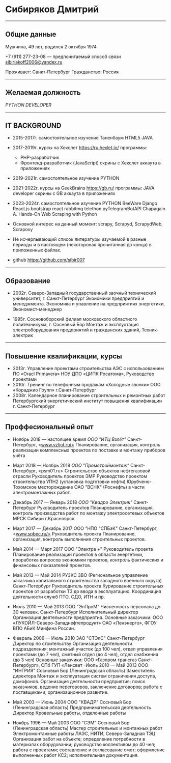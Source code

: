 # Сибиряков Дмитрий

**********

## Общие данные

Мужчина, 49 лет, родился 2 октября 1974

+7 (911) 277-23-08 — предпочитаемый способ связи
<sibiriakoff2006@yandex.ru>

Проживает: Санкт-Петербург
Гражданство: Россия

**********

## Желаемая должность

*PYTHON DEVELOPER*

**********

## IT BACKGROUND

- 2015-2017г.
    самостоятельное изучение
    Таненбаум
    HTML5
    JAVA
- 2017-2019г.
    курсы на Хекслет <https://ru.hexlet.io/>
    программы:
  - PHP-разработчик
  - Фронтенд-разработчик (JavaScript)
    скрины с Хекслет аккаута в приложениях
- 2019-2021г.
    самостоятельное изучение
    PYTHON
- 2021-2022г.
    курсы на GeekBrains <https://gb.ru/>
    программы: JAVA developer
    скрины с GB аккаута в приложениях
- 2023-2024г.
    самостоятельное изучение
    PYTHON
    BeeWare
    Django
    React.js
    bootstrap react
    rabbitmq
    telethon
    pyTelegramBotAPI
    Chapagain A. Hands-On Web Scraping with Python

- Основной интерес на данный момент: scrapy, Scrapyd, ScrapydWeb, Scrapoxy

- Не исчерпывающий список литературы изучаемой в разные периоды и в настоящем (некотороная прочитанная до конца) в приложенных файлах.

- github <https://github.com/sibir007>

**********

## Образование

- 2002г. Северо-Западный государственный заочный технический университет, г. Санкт-Петербург
Экономики предприятий и менеджмента. Экономика и упавление на предприятиях  энергетики, Экономист-менеджер

- 1995г. Сосновоборский филиал московского областного политехникума, г. Сосновый Бор
Монтаж и эксплуотация электроборудования предприятий и гражданских зданий, Техник-электрик

**********

## Повышение квалификации, курсы

- 2013г. Управление проектами строительства АЭС с использованием ПО «Oracl Primavera» НОУ ДПО «ЦИПК Росатома», Руководство проектами 
- 2010г. Тренинг по телефонным продажам «Холодные звонки» ООО «Кораджио Групп» г.Санкт-Петербург
- 2008г. Календарное планирование строительных и ремонтных работ Петербургский энергетический институт повышения квалификации г. Санкт-Петербург

**********

## Проффесиональный опыт

- Ноябрь 2018 — настоящее время
    *ООО "ИТЦ Взлёт"*
    Санкт-Петербург, <www.vzljot.ru/>
    Планирование, организация, контроль реализации комплексных проектов по поставке и монтажу приборов учёта
- Март 2018 — Ноябрь 2018
    *ООО "Промстроймонтаж"*
    Санкт-Петербург, <psm01.ru>
    Строительство объектов нефтегазовой отрасли
    Руководитель проектов ЭМР
    Руководство проектом строительства УПН2 (установка подготовки нефти) Юрубчено-Тохомское месторождение ОАО "ВСНК" (Роснефть) в части электромонтажных работ.
- Декабрь 2017 — Январь 2018
    *ООО "Квадро Электрик"*
    Санкт-Петербург
    Руководитель проектов
    Планирование, организация, контроль производства работ по монтажу электросетевых объектов МРСК Сибири г.Красноярск

- Март 2017 — Декабрь 2017
    ООО "НПО "СПБэК"
    Санкт-Петербург, <www.spbec.ru/>
    Руководитель проекта
    Планирование, организация, контроль выполнения строительных проектов.
- Май 2014 — Март 2017
    ООО "Электра +"
    Руководитель проекта
    Планирование реализации проектов в области энергетики, проработка вопросов экономики проектов, контроль фактических и финансовых показателей проектов.
- Май 2013 — Май 2014
    РУЗКС ЗВО (Региональное управление заказчика капитального строительства западного военного округа)
    Санкт-Петербург
    Руководитель проекта
    Курирование строительных проектов от разработки ТЗ до ввода в эксплуатацию.
    Координация деятельности служб ПТО, СДО, ИТН и пр.
- Июль 2010 — Май 2013
    ООО "ЭнПроМ" Численность персонала до 30 человек.
    Санкт-Петербург
    Исполнительный директор
    Организация деятельности предприятия.
    Основные заказчики: ООО «ЛУКОЙЛ-Северо-Западнефтепродукт»
    ОАО «Ленэнерго», ФГОУ ВПО АБиК Минфина России.
- Февраль 2006 — Июль 2010
    ЗАО "СТЭлС"
    Санкт-Петербург
    Директор по стоительству
    Организация деятельности подразделения: монтажный участок (до 100 чел), отдел управления проектами (до 7 чел), сметный отдел (до 4 чел), отдел снабжения (до 3 чел)
    Основные заказчики: ООО «Газпром трансгаз Санкт-Петербург», СПб ГУП «Ленсвет
-Июль 2010 — Май 2013
    ООО "ИНГРИЯ"
    Сосновый Бор (Ленинградская область)
    Заместитель директора
    Монтаж и эксплуатация систем ограничения доступа, домофонов.
    Организация деятельности предприятия; поиск заказчиков, ведение переговоров, заключение договоров; работа с поставщиками, организационное развитие.
- Май 2003 — Июнь 2004
    ООО "КВАДР"
    Сосновый Бор (Ленинградская область)
    Предпринимательская деятельность Директор
    Кровельные работы, отделочные работы
- Ноябрь 1996 — Май 2003
    ООО "СЭМ"
    Сосновый Бор (Ленинградская область)
    Мастер строительных и монтажных работ
    Электромонтажные работы
    ЛАЭС, НИТИ, Северо-Западная ТЭЦ
    Организация работ на объекте; определение потребности в материалах оборудовании; руководство коллективом до 40 чел; работа с проектами; составление и согласование смет; оформление выполненных работ КС2; исполнительная документация.